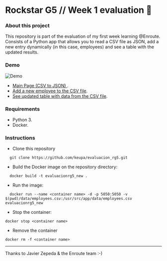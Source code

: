 # Rockstar G5 // Week 1 evaluation 💫

### About this project 

This repository is part of the evaluation of my first week learning @Enroute.
Consists of a Python app that allows you to read a CSV file as JSON, add a new entry dynamically (in this case, employees) and see a table with the updated results.

### Demo
   ![Demo](https://media2.giphy.com/media/lglsKxXZOfEKMQRofs/giphy.gif)
  - [Main Page (CSV to JSON) ](http://69.164.206.106:5050/).
  - [Add a new employee to the CSV file](http://69.164.206.106:5050/new_employee).
  - [See updated table with data from the CSV file](http://69.164.206.106:5050/employee_table).

### Requirements 
  - Python 3.
  - Docker.
  
### Instructions
  - Clone this repository 
  ```
    git clone https://github.com/keupa/evaluacion_rg5.git
  ```
  - Build the Docker image on the repository directory: 
  ```
    docker build -t evaluacionrg5_new .  
  ```
  - Run the image:
  ```
    docker run --name <container name> -d -p 5050:5050 -v $(pwd)/data/employees.csv:/usr/src/app/data/employees.csv evaluacionrg5_new
  ```
  - Stop the container:
  ```
  docker stop <container name>
  ```
  - Remove the container
  ```
  docker rm -f <container name>
  ```
  
-------------

Thanks to Javier Zepeda & the Enroute team :-) 
 
 
  
  



